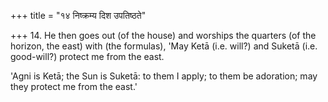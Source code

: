 +++
title = "१४ निष्क्रम्य दिश उपतिष्ठते"

+++
14. He then goes out (of the house) and worships the quarters (of the horizon, the east) with (the formulas), 'May Ketā (i.e. will?) and Suketā (i.e. good-will?) protect me from the east.

'Agni is Ketā; the Sun is Suketā: to them I apply; to them be adoration; may they protect me from the east.'
